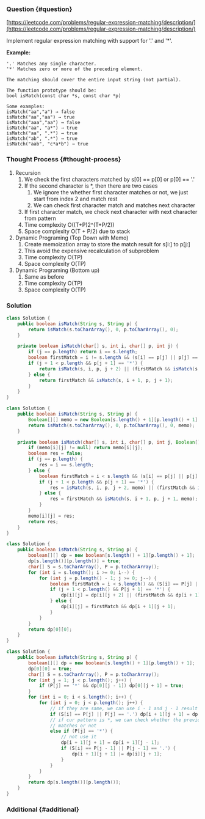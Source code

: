 ### Question {#question}

[https://leetcode.com/problems/regular-expression-matching/description/](https://leetcode.com/problems/regular-expression-matching/description/)

Implement regular expression matching with support for '.' and '\*'.

**Example:**

```
'.' Matches any single character.
'*' Matches zero or more of the preceding element.

The matching should cover the entire input string (not partial).

The function prototype should be:
bool isMatch(const char *s, const char *p)

Some examples:
isMatch("aa","a") → false
isMatch("aa","aa") → true
isMatch("aaa","aa") → false
isMatch("aa", "a*") → true
isMatch("aa", ".*") → true
isMatch("ab", ".*") → true
isMatch("aab", "c*a*b") → true
```

### Thought Process {#thought-process}

1. Recursion
   1. We check the first characters matched by s\[0\] == p\[0\] or p\[0\] == '.'
   2. If the second character is \*, then there are two cases
      1. We ignore the whether first character matches or not, we just start from index 2 and match rest
      2. We can check first character match and matches next character
   3. If first character match, we check next character with next character from pattern
   4. Time complexity O\(\(T+P\)2^\(T+P/2\)\)
   5. Space complexity O\(T + P/2\) due to stack
2. Dynamic Programing \(Top Down with Memo\)
   1. Create memoization array to store the match result for s\[i:\] to p\[j:\]
   2. This avoid the expensive recalculation of subproblem
   3. Time complexity O\(TP\)
   4. Space complexity O\(TP\)
3. Dynamic Programing \(Bottom up\)
   1. Same as before
   2. Time complexity O\(TP\)
   3. Space complexity O\(TP\)

### Solution

```java
class Solution {
    public boolean isMatch(String s, String p) {
        return isMatch(s.toCharArray(), 0, p.toCharArray(), 0);
    }

    private boolean isMatch(char[] s, int i, char[] p, int j) {
        if (j == p.length) return i == s.length;
        boolean firstMatch = i != s.length && (s[i] == p[j] || p[j] == '.');
        if (j + 1 < p.length && p[j + 1] == '*') {
            return isMatch(s, i, p, j + 2) || (firstMatch && isMatch(s, i + 1, p, j));
        } else {
            return firstMatch && isMatch(s, i + 1, p, j + 1);
        }
    }
}
```

```java
class Solution {
    public boolean isMatch(String s, String p) {
        Boolean[][] memo = new Boolean[s.length() + 1][p.length() + 1];
        return isMatch(s.toCharArray(), 0, p.toCharArray(), 0, memo);
    }

    private boolean isMatch(char[] s, int i, char[] p, int j, Boolean[][] memo) {
        if (memo[i][j] != null) return memo[i][j];
        boolean res = false;
        if (j == p.length) {
            res = i == s.length;
        } else {
            boolean firstMatch = i < s.length && (s[i] == p[j] || p[j] == '.');
            if (j + 1 < p.length && p[j + 1] == '*') {
                res = isMatch(s, i, p, j + 2, memo) || (firstMatch && isMatch(s, i + 1, p, j, memo));
            } else {
                res = firstMatch && isMatch(s, i + 1, p, j + 1, memo);
            }
        }
        memo[i][j] = res;
        return res;
    }
}
```

```java
class Solution {
    public boolean isMatch(String s, String p) {
        boolean[][] dp = new boolean[s.length() + 1][p.length() + 1];
        dp[s.length()][p.length()] = true;
        char[] S = s.toCharArray(), P = p.toCharArray();
        for (int i = s.length(); i >= 0; i--) {
            for (int j = p.length() - 1; j >= 0; j--) {
                boolean firstMatch = i < s.length() && (S[i] == P[j] || P[j] == '.');
                if (j + 1 < p.length() && P[j + 1] == '*') {
                    dp[i][j] = dp[i][j + 2] || (firstMatch && dp[i + 1][j]);
                } else {
                    dp[i][j] = firstMatch && dp[i + 1][j + 1];
                }
            }
        }
        return dp[0][0];
    }
}
```

```java
class Solution {
    public boolean isMatch(String s, String p) {
        boolean[][] dp = new boolean[s.length() + 1][p.length() + 1];
        dp[0][0] = true;
        char[] S = s.toCharArray(), P = p.toCharArray();
        for (int j = 1; j < p.length(); j++) {
            if (P[j] == '*' && dp[0][j - 1]) dp[0][j + 1] = true;
        }
        for (int i = 0; i < s.length(); i++) {
            for (int j = 0; j < p.length(); j++) {
                // if they are same, we can use i - 1 and j - 1 result
                if (S[i] == P[j] || P[j] == '.') dp[i + 1][j + 1] = dp[i][j];
                // if cur pattern is *, we can check whether the previous character
                // matches or not
                else if (P[j] == '*') {
                    // not use it
                    dp[i + 1][j + 1] = dp[i + 1][j - 1];
                    if (S[i] == P[j - 1] || P[j - 1] == '.') {
                        dp[i + 1][j + 1] |= dp[i][j + 1];
                    }
                }
            }
        }
        return dp[s.length()][p.length()];
    }
}
```

### Additional {#additional}



